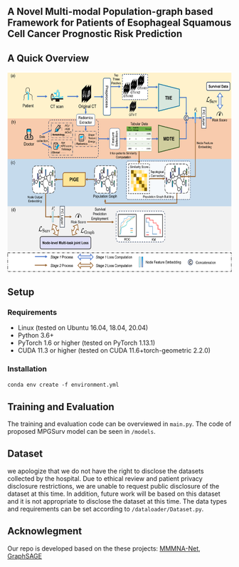 ## A Novel Multi-modal Population-graph based Framework for Patients of Esophageal Squamous Cell Cancer Prognostic Risk Prediction

## A Quick Overview 

<img width="600" height="450" src="./framework.png">


## Setup
### Requirements
* Linux (tested on Ubuntu 16.04, 18.04, 20.04)
* Python 3.6+
* PyTorch 1.6 or higher (tested on PyTorch 1.13.1)
* CUDA 11.3 or higher (tested on CUDA 11.6+torch-geometric 2.2.0)

### Installation
  
``conda env create -f environment.yml``

## Training and Evaluation

The training and evaluation code can be overviewed in  ``main.py``. The code of proposed MPGSurv model can be seen in  ``/models``.

## Dataset

we apologize that we do not have the right to disclose the datasets collected by the hospital. Due to ethical review and patient privacy disclosure restrictions, we are unable to request public disclosure of the dataset at this time. In addition, future work will be based on this dataset and it is not appropriate to disclose the dataset at this time. The data types and requirements can be set according to ``/dataloader/Dataset.py``.


## Acknowlegment

Our repo is developed based on the these projects: [MMMNA-Net](https://github.com/TangWen920812/mmmna-net), [GraphSAGE](https://github.com/twjiang/graphSAGE-pytorch)

